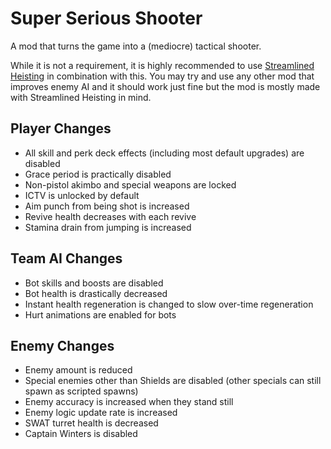 # Super Serious Shooter

A mod that turns the game into a (mediocre) tactical shooter.

While it is not a requirement, it is highly recommended to use [Streamlined Heisting](https://github.com/segabl/pd2-streamlined-heisting) in combination with this.
You may try and use any other mod that improves enemy AI and it should work just fine but the mod is mostly made with Streamlined Heisting in mind.

## Player Changes

- All skill and perk deck effects (including most default upgrades) are disabled
- Grace period is practically disabled
- Non-pistol akimbo and special weapons are locked
- ICTV is unlocked by default
- Aim punch from being shot is increased
- Revive health decreases with each revive
- Stamina drain from jumping is increased

## Team AI Changes

- Bot skills and boosts are disabled
- Bot health is drastically decreased
- Instant health regeneration is changed to slow over-time regeneration
- Hurt animations are enabled for bots

## Enemy Changes

- Enemy amount is reduced
- Special enemies other than Shields are disabled (other specials can still spawn as scripted spawns)
- Enemy accuracy is increased when they stand still
- Enemy logic update rate is increased
- SWAT turret health is decreased
- Captain Winters is disabled
